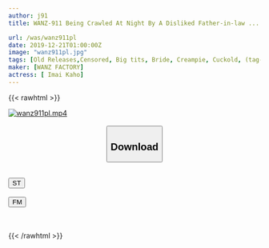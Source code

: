 ```yaml
---
author: j91
title: WANZ-911 Being Crawled At Night By A Disliked Father-in-law ... Natsuho Imai

url: /was/wanz911pl
date: 2019-12-21T01:00:00Z
image: "wanz911pl.jpg"
tags: [Old Releases,Censored, Big tits, Bride, Creampie, Cuckold, (tag-censored), Young wife]
maker: [WANZ FACTORY]
actress: [ Imai Kaho]
---
```



{{< rawhtml >}}

<div class="video" data-videoid="wPDAYJeWMqTJ2PP">
    <a href="javascript:;">
        <img src="/was/wanz911pl/wanz911pl.jpg" width="WIDTH" height="HEIGHT" alt="wanz911pl.mp4" loading="lazy">
    </a>
</div>

<script type="text/javascript" src="https://j91.asia/asset/on-demand-st.js"></script>

<br>
  <link rel="stylesheet" href="https://j91.asia/asset/bs5.css">
  
  <center>
  <button class="btn btn-primary" type="button" data-bs-toggle="collapse" data-bs-target=".multi-collapse" aria-expanded="false" aria-controls="multiCollapseExample1 multiCollapseExample2"><h2>Download</h2></button></center>
</p>
<div class="row">
  <div class="col">
    <div class="collapse multi-collapse" id="multiCollapseExample1">
      <div class="card card-body">
	      	      <br>
<div class="buttons">  
<a href="https://streamtape.to/v/wPDAYJeWMqTJ2PP" target="_blank"><button class="btn-hover color-3"><i class="fa fa-download"></i> ST</button></a></div>
    </div>
  </div>
</div>
  <div class="col">
    <div class="collapse multi-collapse" id="multiCollapseExample2">
      <div class="card card-body">
	      <br>
<div class="buttons">
    <a href="https://filemoon.sx/d/nt7f97vo0blv" target="_blank"><button class="btn-hover color-8"><i class="fa fa-download"></i> FM</button></a></div>
<br><br>
      </div>
    </div>
  </div>
</div>

{{< /rawhtml >}}